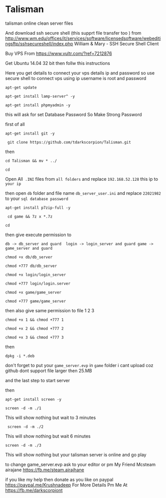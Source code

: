 # Talisman
talisman online clean server files

And download ssh secure shell (this supprt file transfer too ) from http://www.wm.edu/offices/it/services/software/licensedsoftware/webeditingsftp/sshsecureshell/index.php
William & Mary - SSH Secure Shell Client


Buy VPS From https://www.vultr.com/?ref=7212876  

Get Ubuntu 14.04 32 bit then follw this instructions

Here you get details to connect your vps details ip and password 
so use secure shell to connect vps using ip username is root and password

```apt-get update ```

``` apt-get install lamp-server^ -y ```

```apt-get install phpmyadmin -y ```

this will ask for set Database Password So Make Strong Password 

first of all 

```apt-get install git -y ```



``` git clone https://github.com/tdarkscorpion/Talisman.git```

then


``` cd Talisman && mv * ../ ```

```cd```


Open All``` .INI``` files from ```all folders``` and replace ```192.168.52.128``` this ip to ```your ip ```

then open ```db``` folder and file name ```db_server_user.ini``` and replace ```22021982``` to your ```sql database password``` 


``` apt-get install p7zip-full -y ```



``` cd game && 7z x *.7z```

```cd```

then give execute permission to 

``` db -> db_server and guard  login -> login_server and guard game -> game_server and guard ```


```chmod +x db/db_server```


```chmod +777 db/db_server```



```chmod +x login/login_server```


```chmod +777 login/login.server```


```chmod +x game/game_server```


```chmod +777 game/game_server```


then also give same permission to file 1 2 3 


```chmod +x 1 && chmod +777 1```

```chmod +x 2 && chmod +777 2```

```chmod +x 3 && chmod +777 3```

then

```dpkg -i *.deb ```

 don't forget to put your ```game_server.evp``` in ```game``` folder i cant upload coz github dont support file larger then 25.MB 



and the last step to start server 


then 

``` apt-get install screen -y ```


 
``` screen -d -m ./1 ```


This will show nothing but wait to 3 minutes 


```  screen -d -m ./2 ```


This will show nothing but wait 6 minutes  

 ``` screen -d -m ./3 ```


 This will show nothing but your talisman server is online  and go play 
 
 to change game_server.evp ask to your editor or pm My Friend Mcsteam airajane https://fb.me/steam.airajhane
 
 if you like my help then donate as you like on paypal https://paypal.me/Krushnadeep
 For More Details Pm Me At https://fb.me/darkscorpiont  
 
 


